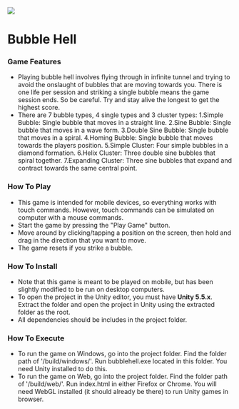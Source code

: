 ![](http://i.imgur.com/HZLuaQ0.gif)

# Bubble Hell

### Game Features
- Playing bubble hell involves flying through in infinite tunnel and trying to avoid the onslaught of bubbles that are moving towards you. There is one life per session and striking a single bubble means the game session ends. So be careful. Try and stay alive the longest to get the highest score.
- There are 7 bubble types, 4 single types and 3 cluster types:
1.Simple Bubble: Single bubble that moves in a straight line.
2.Sine Bubble: Single bubble that moves in a wave form.
3.Double Sine Bubble: Single bubble that moves in a spiral.
4.Homing Bubble: Single bubble that moves towards the players position.
5.Simple Cluster: Four simple bubbles in a diamond formation.
6.Helix Cluster: Three double sine bubbles that spiral together.
7.Expanding Cluster: Three sine bubbles that expand and contract towards the same central point.

### How To Play
- This game is intended for mobile devices, so everything works with touch commands. However, touch commands can be simulated on computer with a mouse commands.
- Start the game by pressing the "Play Game" button.
- Move around by clicking/tapping a position on the screen, then hold and drag in the direction that you want to move.
- The game resets if you strike a bubble.

### How To Install
- Note that this game is meant to be played on mobile, but has been slightly modified to be run on desktop computers.
- To open the project in the Unity editor, you must have **Unity 5.5.x**. Extract the folder and open the project in Unity using the extracted folder as the root.
- All dependencies should be includes in the project folder.

### How To Execute
-  To run the game on Windows, go into the project folder. Find the folder path of '/build/windows/'. Run bubblehell.exe located in this folder. You need Unity installed to do this.
-  To run the game on Web, go into the project folder. Find the folder path of '/build/web/'. Run index.html in either Firefox or Chrome. You will need WebGL installed (it should already be there) to run Unity games in browser.